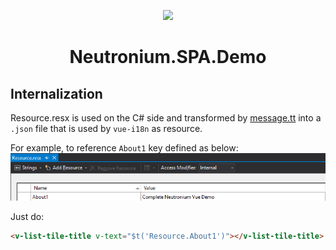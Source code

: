 <p align="center"><img width="100" src="https://raw.githubusercontent.com/NeutroniumCore/neutronium-vue/master/template/src/assets/logo.png"></p>
<h1 align="center">Neutronium.SPA.Demo</h1>

## Internalization

Resource.resx is used on the C# side and transformed by [message.tt](./Neutronium.SPA.Demo/View/Main/src/message.tt) into a `.json` file that is used by `vue-i18n` as resource.<br>

For example, to reference `About1` key defined as below:
<img src="./Screenshots/resource.png"><br>

Just do:

```HTML
<v-list-tile-title v-text="$t('Resource.About1')"></v-list-tile-title>
```
